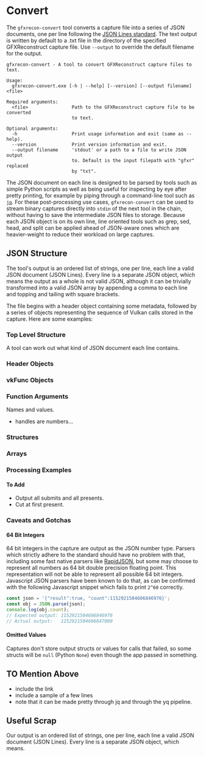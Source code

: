 # Convert

The `gfxrecon-convert` tool converts a capture file into a series of JSON
documents, one per line following the
[JSON Lines standard](https://jsonlines.org/).
The text output is written by default to a .txt file in the directory of the specified GFXReconstruct capture file. Use `--output` to override the default filename for the output.


```text
gfxrecon-convert - A tool to convert GFXReconstruct capture files to text.

Usage:
  gfxrecon-convert.exe [-h | --help] [--version] [--output filename] <file>

Required arguments:
  <file>                Path to the GFXReconstruct capture file to be converted
                        to text.

Optional arguments:
  -h                    Print usage information and exit (same as --help).
  --version             Print version information and exit.
  --output filename     'stdout' or a path to a file to write JSON output
                        to. Default is the input filepath with "gfxr" replaced
                        by "txt".
```


The JSON document on each line is designed to be parsed by tools such as simple
Python scripts as well as being useful for inspecting by eye after pretty
printing, for example by piping through a command-line tool such as
[`jq`](https://stedolan.github.io/jq/).
For these post-processing use cases, `gfxrecon-convert` can be used to stream
binary captures directly into `stdin` of the next tool in the chain, without
having to save the intermediate JSON files to storage.
Because each JSON object is on its own line, line oriented tools such as
grep, sed, head, and split can be applied ahead of JSON-aware ones which
are heavier-weight to reduce their workload on large captures.

## JSON Structure

The tool's output is an ordered list of strings, one per line, each line a valid JSON document (JSON Lines).
Every line is a separate JSON object, which means the output as a whole is not valid JSON, although it can be trivially transformed into a valid JSON array by appending a comma to each line and topping and tailing with square brackets.

The file begins with a header object containing some metadata, followed by a
series of objects representing the sequence of Vulkan calls stored in the
capture. Here are some examples:


### Top Level Structure

A tool can work out what kind of JSON document each line contains.


### Header Objects

### vkFunc Objects

### Function Arguments
Names and values.
* handles are numbers...

### Structures

### Arrays 

### Processing Examples

#### To Add
* Output all submits and all presents.
* Cut at first present.

### Caveats and Gotchas

#### 64 Bit Integers
64 bit integers in the capture are output as the JSON number type.
Parsers which strictly adhere to the standard should have no problem with that,
including some fast native parsers like
[RapidJSON](https://github.com/Tencent/rapidjson),
but some may choose to represent all numbers as 64 bit double precision floating
point. This representation will not be able to represent all possible 64 bit
integers.
Javascript JSON parsers have been known to do that, as can be confirmed with the
following Javascript snippet which fails to print `2^60` correctly.

```javascript
const json = '{"result":true, "count":1152921504606846976}';
const obj = JSON.parse(json);
console.log(obj.count);
// Expected output: 1152921504606846976
// Actual output:   1152921504606847000
```

#### Omitted Values

Captures don't store output structs or values for calls that failed, so some
structs will be `null` (Python `None`) even though the app passed in something.

## TO Mention Above
* include the link
* include a sample of a few lines
* note that it can be made pretty through jq and through the yq pipeline.

 

## Useful Scrap

Our output is an ordered list of strings, one per line, each line a valid JSON document (JSON Lines).
Every line is a separate JSON object, which means.